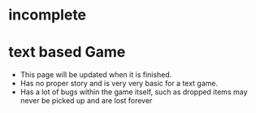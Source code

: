# incomplete
# text based Game
* This page will be updated when it is finished.
* Has no proper story and is very very basic for a text game.
* Has a lot of bugs within the game itself, such as dropped items may never be picked up and are lost forever
